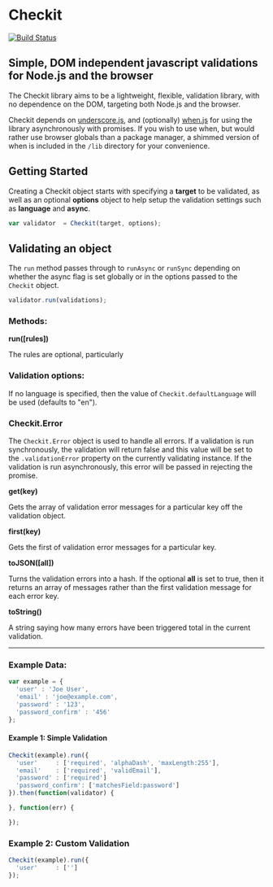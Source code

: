Checkit
===============

[![Build Status](https://travis-ci.org/tgriesser/checkit.png)](https://travis-ci.org/tgriesser/checkit)

## Simple, DOM independent javascript validations for Node.js and the browser

The Checkit library aims to be a lightweight, flexible, validation library,
with no dependence on the DOM, targeting both Node.js and the browser.

Checkit depends on [underscore.js](http://underscorejs.org), and (optionally)
[when.js](https://github.com/cujojs/when) for using the library asynchronously with promises. If you
wish to use when, but would rather use browser globals than a package manager, a shimmed version of
when is included in the `/lib` directory for your convenience.

## Getting Started

Creating a Checkit object starts with specifying a **target** to be validated, as well as an optional
**options** object to help setup the validation settings such as **language** and **async**.

```js
var validator  = Checkit(target, options);
```

## Validating an object

The `run` method passes through to `runAsync` or `runSync` depending on whether the async flag is set globally or in the
options passed to the `Checkit` object.

```js
validator.run(validations);
```

### Methods:

**run([rules])**

The rules are optional, particularly

### Validation options:

If no language is specified, then the value of `Checkit.defaultLanguage` will
be used (defaults to "en").

### Checkit.Error

The `Checkit.Error` object is used to handle all errors. If a validation is run synchronously,
the validation will return false and this value will be set to the `.validationError` property
on the currently validating instance. If the validation is run asynchronously, this error will
be passed in rejecting the promise.

**get(key)**

Gets the array of validation error messages for a particular key off the validation object.

**first(key)**

Gets the first of validation error messages for a particular key.

**toJSON([all])**

Turns the validation errors into a hash. If the optional **all** is set to true, then it
returns an array of messages rather than the first validation message for each error key.

**toString()**

A string saying how many errors have been triggered total in the current validation.

---

### Example Data:

```js
var example = {
  'user' : 'Joe User',
  'email' : 'joe@example.com',
  'password' : '123',
  'password_confirm' : '456'
};
```

#### Example 1: Simple Validation

```js
Checkit(example).run({
  'user'     : ['required', 'alphaDash', 'maxLength:255'],
  'email'    : ['required', 'validEmail'],
  'password' : ['required']
  'password_confirm': ['matchesField:password']
}).then(function(validator) {

}, function(err) {

});
```

### Example 2: Custom Validation

```js
Checkit(example).run({
  'user'     : ['']
});

```

